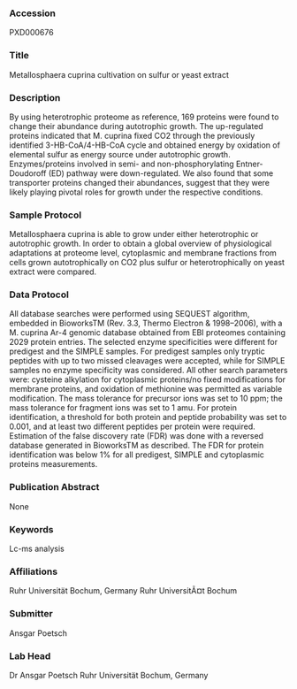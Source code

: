 ### Accession
PXD000676

### Title
Metallosphaera cuprina cultivation on sulfur or yeast extract

### Description
By using heterotrophic proteome as reference, 169 proteins were found to change their abundance during autotrophic growth. The up-regulated proteins indicated that M. cuprina fixed CO2 through the previously identified 3-HB-CoA/4-HB-CoA cycle and obtained energy by oxidation of elemental sulfur as energy source under autotrophic growth. Enzymes/proteins involved in semi- and non-phosphorylating Entner-Doudoroff (ED) pathway were down-regulated. We also found that some transporter proteins changed their abundances, suggest that they were likely playing pivotal roles for growth under the respective conditions.

### Sample Protocol
Metallosphaera cuprina is able to grow under either heterotrophic or autotrophic growth. In order to obtain a global overview of physiological adaptations at proteome level, cytoplasmic and membrane fractions from cells grown autotrophically on CO2 plus sulfur or heterotrophically on yeast extract were compared.

### Data Protocol
All database searches were performed using SEQUEST algorithm, embedded in BioworksTM (Rev. 3.3, Thermo Electron & 1998–2006), with a M. cuprina Ar-4 genomic database obtained from EBI proteomes containing 2029 protein entries. The selected enzyme specificities were different for predigest and the SIMPLE samples. For predigest samples only tryptic peptides with up to two missed cleavages were accepted, while for SIMPLE samples no enzyme specificity was considered. All other search parameters were: cysteine alkylation for cytoplasmic proteins/no fixed modifications for membrane proteins, and oxidation of methionine was permitted as variable modification. The mass tolerance for precursor ions was set to 10 ppm; the mass tolerance for fragment ions was set to 1 amu. For protein identification, a threshold for both protein and peptide probability was set to 0.001, and at least two different peptides per protein were required. Estimation of the false discovery rate (FDR) was done with a reversed database generated in BioworksTM as described. The FDR for protein identification was below 1% for all predigest, SIMPLE and cytoplasmic proteins measurements.

### Publication Abstract
None

### Keywords
Lc-ms analysis

### Affiliations
Ruhr Universität Bochum, Germany
Ruhr UniversitÃ¤t Bochum

### Submitter
Ansgar Poetsch

### Lab Head
Dr Ansgar Poetsch
Ruhr Universität Bochum, Germany


